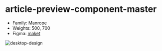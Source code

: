 # article-preview-component-master
- Family: [Manrope](https://fonts.google.com/specimen/Manrope)
- Weights: 500, 700
- Figma: [maket](https://www.figma.com/file/vd3qmBrN98tTKBOKEvZHDQ/article-preview-component-master?type=design&mode=design&t=UHSpQZ0SMEwD3zW2-0)

![desktop-design](https://github.com/bekzodxudaybergenow/article-preview-component-master/assets/121816606/2dfa97cd-7525-4e12-a74d-cc7548cf000b)
